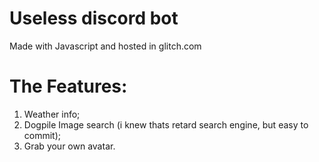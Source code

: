 # Useless discord bot
Made with Javascript and hosted in glitch.com


# The Features:
1. Weather info;
2. Dogpile Image search (i knew thats retard search engine, but easy to commit);
3. Grab your own avatar.
